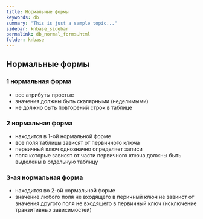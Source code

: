 ```yaml
---
title: Нормальные формы
keywords: db
summary: "This is just a sample topic..."
sidebar: knbase_sidebar
permalink: db_normal_forms.html
folder: knbase
---
```


## Нормальные формы

### 1 нормальная форма
- все атрибуты простые
- значения должны быть скалярными (неделимыми)
- не должно быть повторений строк в таблице

### 2 нормальная форма
- находится в 1-ой нормальной форме
- все поля таблицы зависят от первичного ключа
- первичный ключ однозначно определяет записи
- поля которые зависят от части первичного ключа должны быть выделены в отдельную таблицу

### 3-ая нормальная форма
- находится во 2-ой нормальной форме
- значение любого поля не входящего в перичный ключ не завиист от значения другого поля не входящего в первичный ключ
  (исключение транзитивных зависимостей)